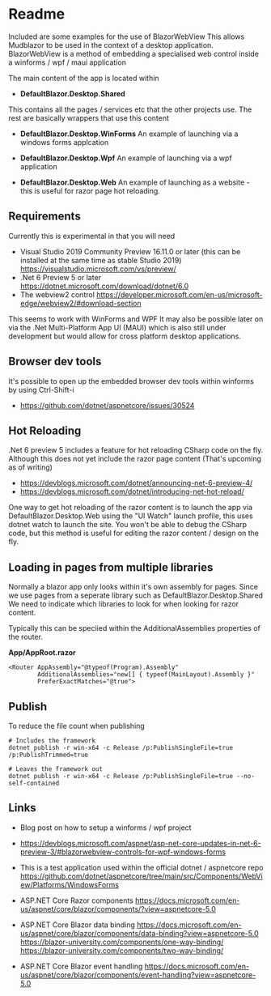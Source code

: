 # Readme

Included are some examples for the use of BlazorWebView
This allows Mudblazor to be used in the context of a desktop application.
BlazorWebView is a method of embedding a specialised web control inside a winforms / wpf / maui application

The main content of the app is located within 

  * **DefaultBlazor.Desktop.Shared**

This contains all the pages / services etc that the other projects use.
The rest are basically wrappers that use this content

  * **DefaultBlazor.Desktop.WinForms**
    An example of launching via a windows forms applcation

  * **DefaultBlazor.Desktop.Wpf**
    An example of launching via a wpf application

  * **DefaultBlazor.Desktop.Web**
    An example of launching as a website - this is useful for razor page hot reloading.


## Requirements

Currently this is experimental in that you will need

  * Visual Studio 2019 Community Preview 16.11.0 or later
    (this can be installed at the same time as stable Studio 2019)
    https://visualstudio.microsoft.com/vs/preview/
  * .Net 6 Preview 5 or later
    https://dotnet.microsoft.com/download/dotnet/6.0
  * The webview2 control
    https://developer.microsoft.com/en-us/microsoft-edge/webview2/#download-section

This seems to work with WinForms and WPF
It may also be possible later on via the .Net Multi-Platform App UI (MAUI) which is also still under development but would allow for cross platform desktop applications.


## Browser dev tools

It's possible to open up the embedded browser dev tools within winforms by using Ctrl-Shift-i

  * https://github.com/dotnet/aspnetcore/issues/30524


## Hot Reloading

.Net 6 preview 5 includes a feature for hot reloading CSharp code on the fly.
Although this does not yet include the razor page content (That's upcoming as of writing)

  * https://devblogs.microsoft.com/dotnet/announcing-net-6-preview-4/
  * https://devblogs.microsoft.com/dotnet/introducing-net-hot-reload/

One way to get hot reloading of the razor content is to launch the app via DefaultBlazor.Desktop.Web
using the "UI Watch" launch profile, this uses dotnet watch to launch the site.
You won't be able to debug the CSharp code, but this method is useful for editing the razor content / design on the fly.


## Loading in pages from multiple libraries

Normally a blazor app only looks within it's own assembly for pages.
Since we use pages from a seperate library such as DefaultBlazor.Desktop.Shared
We need to indicate which libraries to look for when looking for razor content.

Typically this can be speciied within the AdditionalAssemblies properties of the router.

**App/AppRoot.razor**
```
<Router AppAssembly="@typeof(Program).Assembly"
        AdditionalAssemblies="new[] { typeof(MainLayout).Assembly }"
        PreferExactMatches="@true">

```


## Publish

To reduce the file count when publishing
```
# Includes the framework
dotnet publish -r win-x64 -c Release /p:PublishSingleFile=true /p:PublishTrimmed=true

# Leaves the framework out
dotnet publish -r win-x64 -c Release /p:PublishSingleFile=true --no-self-contained
```


## Links

  * Blog post on how to setup a winforms / wpf project
  * https://devblogs.microsoft.com/aspnet/asp-net-core-updates-in-net-6-preview-3/#blazorwebview-controls-for-wpf-windows-forms

  * This is a test application used within the official dotnet / aspnetcore repo
    https://github.com/dotnet/aspnetcore/tree/main/src/Components/WebView/Platforms/WindowsForms

  * ASP.NET Core Razor components
    https://docs.microsoft.com/en-us/aspnet/core/blazor/components/?view=aspnetcore-5.0

  * ASP.NET Core Blazor data binding
    https://docs.microsoft.com/en-us/aspnet/core/blazor/components/data-binding?view=aspnetcore-5.0
    https://blazor-university.com/components/one-way-binding/
    https://blazor-university.com/components/two-way-binding/

  * ASP.NET Core Blazor event handling
    https://docs.microsoft.com/en-us/aspnet/core/blazor/components/event-handling?view=aspnetcore-5.0
